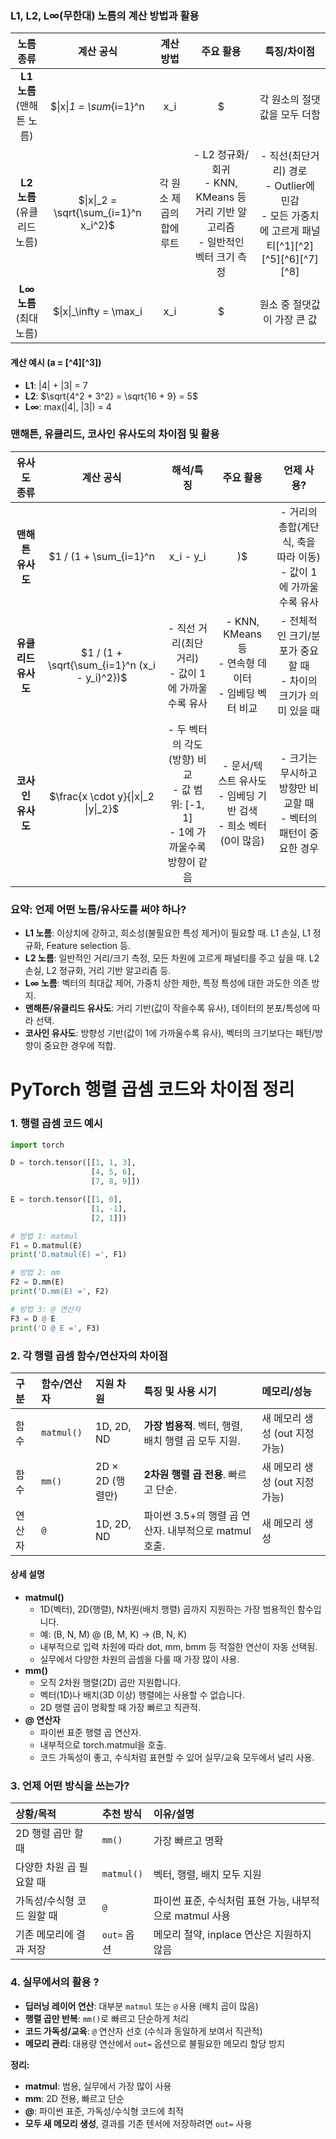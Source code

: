 ### L1, L2, L∞(무한대) 노름의 계산 방법과 활용

| **노름 종류** | **계산 공식** | **계산 방법** | **주요 활용** | **특징/차이점** |
| :--: | :--: | :--: | :--: | :--: |
| **L1 노름**<br>(맨해튼 노름) | \$\|x\|_1 = \sum_{i=1}^n | x_i | \$ | 각 원소의 절댓값을 모두 더함 |
| **L2 노름**<br>(유클리드 노름) | $\|x\|_2 = \sqrt{\sum_{i=1}^n x_i^2}$ | 각 원소 제곱의 합에 루트 | - L2 정규화/회귀<br>- KNN, KMeans 등 거리 기반 알고리즘<br>- 일반적인 벡터 크기 측정 | - 직선(최단거리) 경로<br>- Outlier에 민감<br>- 모든 가중치에 고르게 패널티[^1][^2][^5][^6][^7][^8] |
| **L∞ 노름**<br>(최대 노름) | \$\|x\|_\infty = \max_i | x_i | \$ | 원소 중 절댓값이 가장 큰 값 |

#### 계산 예시 (a = [^4][^3])

- **L1**: |4| + |3| = 7
- **L2**: $\sqrt{4^2 + 3^2} = \sqrt{16 + 9} = 5$
- **L∞**: max(|4|, |3|) = 4


### 맨해튼, 유클리드, 코사인 유사도의 차이점 및 활용

| **유사도 종류** | **계산 공식** | **해석/특징** | **주요 활용** | **언제 사용?** |
| :--: | :--: | :--: | :--: | :--: |
| **맨해튼 유사도** | \$1 / (1 + \sum_{i=1}^n | x_i - y_i | )\$ | - 거리의 총합(계단식, 축을 따라 이동)<br>- 값이 1에 가까울수록 유사 |
| **유클리드 유사도** | $1 / (1 + \sqrt{\sum_{i=1}^n (x_i - y_i)^2})$ | - 직선 거리(최단거리)<br>- 값이 1에 가까울수록 유사 | - KNN, KMeans 등<br>- 연속형 데이터<br>- 임베딩 벡터 비교 | - 전체적인 크기/분포가 중요할 때<br>- 차이의 크기가 의미 있을 때 |
| **코사인 유사도** | $\frac{x \cdot y}{\|x\|_2 \|y\|_2}$ | - 두 벡터의 각도(방향) 비교<br>- 값 범위: [-1, 1]<br>- 1에 가까울수록 방향이 같음 | - 문서/텍스트 유사도<br>- 임베딩 기반 검색<br>- 희소 벡터(0이 많음) | - 크기는 무시하고 방향만 비교할 때<br>- 벡터의 패턴이 중요한 경우 |

### 요약: 언제 어떤 노름/유사도를 써야 하나?

- **L1 노름**: 이상치에 강하고, 희소성(불필요한 특성 제거)이 필요할 때. L1 손실, L1 정규화, Feature selection 등.
- **L2 노름**: 일반적인 거리/크기 측정, 모든 차원에 고르게 패널티를 주고 싶을 때. L2 손실, L2 정규화, 거리 기반 알고리즘 등.
- **L∞ 노름**: 벡터의 최대값 제어, 가중치 상한 제한, 특정 특성에 대한 과도한 의존 방지.
- **맨해튼/유클리드 유사도**: 거리 기반(값이 작을수록 유사), 데이터의 분포/특성에 따라 선택.
- **코사인 유사도**: 방향성 기반(값이 1에 가까울수록 유사), 벡터의 크기보다는 패턴/방향이 중요한 경우에 적합.




# PyTorch 행렬 곱셈 코드와 차이점 정리

### 1. 행렬 곱셈 코드 예시

```python
import torch

D = torch.tensor([[1, 1, 3],
                  [4, 5, 6],
                  [7, 8, 9]])

E = torch.tensor([[1, 0],
                  [1, -1],
                  [2, 1]])

# 방법 1: matmul
F1 = D.matmul(E)
print('D.matmul(E) =', F1)

# 방법 2: mm
F2 = D.mm(E)
print('D.mm(E) =', F2)

# 방법 3: @ 연산자
F3 = D @ E
print('D @ E =', F3)
```


### 2. 각 행렬 곱셈 함수/연산자의 차이점

| 구분 | 함수/연산자 | 지원 차원 | 특징 및 사용 시기 | 메모리/성능 |
| :-- | :-- | :-- | :-- | :-- |
| 함수 | `matmul()` | 1D, 2D, ND | **가장 범용적**. 벡터, 행렬, 배치 행렬 곱 모두 지원. | 새 메모리 생성 (out 지정 가능) |
| 함수 | `mm()` | 2D × 2D (행렬만) | **2차원 행렬 곱 전용**. 빠르고 단순. | 새 메모리 생성 (out 지정 가능) |
| 연산자 | `@` | 1D, 2D, ND | 파이썬 3.5+의 행렬 곱 연산자. 내부적으로 matmul 호출. | 새 메모리 생성 |

#### 상세 설명

- **matmul()**
    - 1D(벡터), 2D(행렬), N차원(배치 행렬) 곱까지 지원하는 가장 범용적인 함수입니다.
    - 예: (B, N, M) @ (B, M, K) → (B, N, K)
    - 내부적으로 입력 차원에 따라 dot, mm, bmm 등 적절한 연산이 자동 선택됨.
    - 실무에서 다양한 차원의 곱셈을 다룰 때 가장 많이 사용.
- **mm()**
    - 오직 2차원 행렬(2D) 곱만 지원합니다.
    - 벡터(1D)나 배치(3D 이상) 행렬에는 사용할 수 없습니다.
    - 2D 행렬 곱이 명확할 때 가장 빠르고 직관적.
- **@ 연산자**
    - 파이썬 표준 행렬 곱 연산자.
    - 내부적으로 torch.matmul을 호출.
    - 코드 가독성이 좋고, 수식처럼 표현할 수 있어 실무/교육 모두에서 널리 사용.


### 3. 언제 어떤 방식을 쓰는가?

| 상황/목적 | 추천 방식 | 이유/설명 |
| :-- | :-- | :-- |
| 2D 행렬 곱만 할 때 | `mm()` | 가장 빠르고 명확 |
| 다양한 차원 곱 필요할 때 | `matmul()` | 벡터, 행렬, 배치 모두 지원 |
| 가독성/수식형 코드 원할 때 | `@` | 파이썬 표준, 수식처럼 표현 가능, 내부적으로 matmul 사용 |
| 기존 메모리에 결과 저장 | `out=` 옵션 | 메모리 절약, inplace 연산은 지원하지 않음 |

### 4. 실무에서의 활용 ?

- **딥러닝 레이어 연산**: 대부분 `matmul` 또는 `@` 사용 (배치 곱이 많음)
- **행렬 곱만 반복**: `mm()`로 빠르고 단순하게 처리
- **코드 가독성/교육**: `@` 연산자 선호 (수식과 동일하게 보여서 직관적)
- **메모리 관리**: 대용량 연산에서 `out=` 옵션으로 불필요한 메모리 할당 방지


**정리:**

- **matmul**: 범용, 실무에서 가장 많이 사용
- **mm**: 2D 전용, 빠르고 단순
- **@**: 파이썬 표준, 가독성/수식형 코드에 최적
- **모두 새 메모리 생성**, 결과를 기존 텐서에 저장하려면 `out=` 사용
